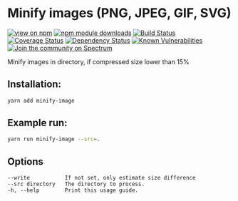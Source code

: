 # Minify images (PNG, JPEG, GIF, SVG)

[![view on npm](https://img.shields.io/npm/v/@nitra/minify-image.svg)](https://www.npmjs.org/package/@nitra/minify-image)
[![npm module downloads](https://img.shields.io/npm/dt/@nitra/minify-image.svg)](https://www.npmjs.org/package/@nitra/minify-image)
[![Build Status](https://travis-ci.org/nitra/minify-image.svg?branch=master)](https://travis-ci.org/nitra/minify-image)
[![Coverage Status](https://coveralls.io/repos/github/nitra/minify-image/badge.svg?branch=master)](https://coveralls.io/github/nitra/minify-image?branch=master)
[![Dependency Status](https://david-dm.org/nitra/minify-image.svg)](https://david-dm.org/nitra/minify-image)
[![Known Vulnerabilities](https://snyk.io/test/github/nitra/minify-image/badge.svg?targetFile=package.json)](https://snyk.io/test/github/nitra/minify-image?targetFile=package.json)
[![Join the community on Spectrum](https://withspectrum.github.io/badge/badge.svg)](https://spectrum.chat/nitra)

Minify images in directory, if compressed size lower than 15%

## Installation:

```bash
yarn add minify-image
```

## Example run:

```bash
yarn run minify-image --src=.
```

## Options

    --write           If not set, only estimate size difference
    --src directory   The directory to process.
    -h, --help        Print this usage guide.
